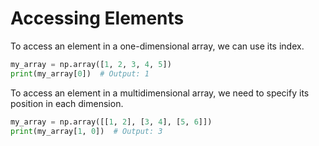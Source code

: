 # Accessing Elements

To access an element in a one-dimensional array, we can use its index.

```python
my_array = np.array([1, 2, 3, 4, 5])
print(my_array[0])  # Output: 1
```

To access an element in a multidimensional array, we need to specify its position in each dimension.

```python
my_array = np.array([[1, 2], [3, 4], [5, 6]])
print(my_array[1, 0])  # Output: 3
```

